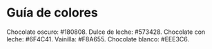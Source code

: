 # Guía de colores

Chocolate oscuro: #180808.
Dulce de leche: #573428.
Chocolate con leche: #6F4C41.
Vainilla: #F8A655.
Chocolate blanco: #EEE3C6.